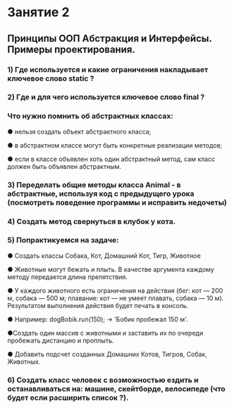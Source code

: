 # Занятие 2
## Принципы ООП Абстракция и Интерфейсы. Примеры проектирования.

### 1) Где используется и какие ограничения накладывает ключевое слово static ?
### 2) Где и для чего используется ключевое слово final ?


### Что нужно помнить об абстрактных классах:

● нельзя создать объект абстрактного класса; 

● в абстрактном классе могут быть конкретные реализации методов;

● если в классе объявлен хоть один абстрактный метод, сам класс должен быть объявлен 
абстрактным.

### 3) Переделать общие методы класса Animal - в абстрактные, используя код с предыдущего урока (посмотреть поведение программы и исправить недочеты)
### 4) Создать метод свернуться в клубок у кота.

### 5) Попрактикуемся на задаче: 
● Создать классы Собака, Кот, Домашний Кот, Тигр, Животное

● Животные могут бежать и плыть. В качестве аргумента каждому методу передается длина препятствия.

● У каждого животного есть ограничения на действия (бег: кот — 200 м, собака — 500 м; плавание: кот — не умеет плавать, собака — 10 м). Результатом выполнения действия будет печать в консоль.

● Например: dogBobik.run(150); -> 'Бобик пробежал 150 м'. 

●Создать один массив с животными и заставить их по очереди пробежать дистанцию и проплыть.

● Добавить подсчет созданных Домашних Котов, Тигров, Собак, Животных.

### 6) Создать класс человек с возможностью ездить и останавливаться на: машине, скейтборде, велосипеде (что будет если расширить список ?).
